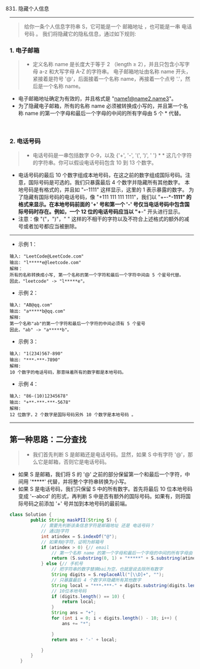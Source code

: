 831. 隐藏个人信息
------------

> 给你一条个人信息字符串 S，它可能是一个 邮箱地址 ，也可能是一串 电话号码 。
我们将隐藏它的隐私信息，通过如下规则:

### 1. 电子邮箱

> * 定义名称 name 是长度大于等于 2 （length ≥ 2），并且只包含小写字母 a-z 和大写字母 A-Z 的字符串。
电子邮箱地址由名称 name 开头，紧接着是符号 '@'，后面接着一个名称 name，再接着一个点号 '.'，然后是一个名称 name。
* 电子邮箱地址确定为有效的，并且格式是 "name1@name2.name3"。
* 为了隐藏电子邮箱，所有的名称 name 必须被转换成小写的，并且第一个名称 name 的第一个字母和最后一个字母的中间的所有字母由 5 个 * 代替。

 

### 2. 电话号码

> * 电话号码是一串包括数字 0-9，以及 {'+', '-', '(', ')', ' '} * * 这几个字符的字符串。你可以假设电话号码包含 10 到 13 个数字。
* 电话号码的最后 10 个数字组成本地号码，在这之前的数字组成国际号码。注意，国际号码是可选的。我们只暴露最后 4 个数字并隐藏所有其他数字。
本地号码是有格式的，并且如 "***-***-1111" 这样显示，这里的 1 表示暴露的数字。
为了隐藏有国际号码的电话号码，像 "+111 111 111 1111"，我们以 "+***-***-***-1111" 的格式来显示。在本地号码前面的 '+' 号和第一个 '-' 号仅当电话号码中包含国际号码时存在。例如，一个 12 位的电话号码应当以 "+**-" 开头进行显示。
* 注意：像 "("，")"，" " 这样的不相干的字符以及不符合上述格式的额外的减号或者加号都应当被删除。

----------
* 示例 1：
```
输入: "LeetCode@LeetCode.com"
输出: "l*****e@leetcode.com"
解释： 
所有的名称转换成小写, 第一个名称的第一个字符和最后一个字符中间由 5 个星号代替。
因此，"leetcode" -> "l*****e"。
```
* 示例 2：
```
输入: "AB@qq.com"
输出: "a*****b@qq.com"
解释: 
第一个名称"ab"的第一个字符和最后一个字符的中间必须有 5 个星号
因此，"ab" -> "a*****b"。
```
* 示例 3：
```
输入: "1(234)567-890"
输出: "***-***-7890"
解释: 
10 个数字的电话号码，那意味着所有的数字都是本地号码。
```
* 示例 4：
```
输入: "86-(10)12345678"
输出: "+**-***-***-5678"
解释: 
12 位数字，2 个数字是国际号码另外 10 个数字是本地号码 。
```

------------------------------------------------------------------------
## 第一种思路：二分查找 ##
>* 我们首先判断 S 是邮箱还是电话号码。显然，如果 S 中有字符 '@'，那么它是邮箱，否则它是电话号码。
* 如果 S 是邮箱，我们将 S 的 '@' 之前的部分保留第一个和最后一个字符，中间用 '*****' 代替，并将整个字符串转换为小写。
* 如果 S 是电话号码，我们只保留 S 中的所有数字。首先将最后 10 位本地号码变成 '***-***-abcd' 的形式，再判断 S 中是否有额外的国际号码。如果有，则将国际号码之前添加 '+' 号并加到本地号码的最前端。

```java
class Solution {
        public String maskPII(String S) {
            // 需要先判断该条信息字符是邮箱地址 还是 电话号码？
            // 通过@字符
            int atindex = S.indexOf("@");
            // 如果有@字符，证明为邮箱号
            if (atindex > 0) {// email
                // 第一个名称 name 的第一个字母和最后一个字母的中间的所有字母由 5 个 '*' 代替。
                return (S.substring(0, 1) + "*****" + S.substring(atindex - 1)).toLowerCase();
            } else {// 手机号
                // 把字符串的数字替换bai为空，也就是说去除所有数字
                String digits = S.replaceAll("[\\D]+", "");
                // 只暴露最后 4 个数字并隐藏所有其他数字
                String local = "***-***-" + digits.substring(digits.length() - 4);
                // 10位本地号码
                if (digits.length() == 10) {
                    return local;
                }
                String ans = "+";
                for (int i = 0; i < digits.length() - 10; i++) {
                    ans += "*";

                }
                return ans + '-' + local;

            }
        }
    }
```

